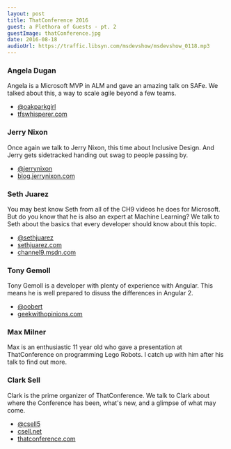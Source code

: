 ```yaml
---
layout: post
title: ThatConference 2016
guest: a Plethora of Guests - pt. 2
guestImage: thatConference.jpg
date: 2016-08-18
audioUrl: https://traffic.libsyn.com/msdevshow/msdevshow_0118.mp3
---
```


### Angela Dugan

Angela is a Microsoft MVP in ALM and gave an amazing talk on SAFe. We talked about this, a way to scale agile beyond a few teams.

 - [@oakparkgirl](https://twitter.com/oakparkgirl)
 - [tfswhisperer.com](http://tfswhisperer.com/)

### Jerry Nixon

Once again we talk to Jerry Nixon, this time about Inclusive Design. And Jerry gets sidetracked handing out swag to people passing by.

 - [@jerrynixon](https://twitter.com/jerrynixon)
 - [blog.jerrynixon.com](http://blog.jerrynixon.com/)

### Seth Juarez

You may best know Seth from all of the CH9 videos he does for Microsoft. But do you know that he is also an expert at Machine Learning? We talk to Seth about the basics that every developer should know about this topic.

 - [@sethjuarez](https://twitter.com/SethJuarez)
 - [sethjuarez.com](http://sethjuarez.com/)
 - [channel9.msdn.com](https://channel9.msdn.com/)

### Tony Gemoll

Tony Gemoll is a developer with plenty of experience with Angular. This means he is well prepared to disuss the differences in Angular 2.

 - [@oobert](https://twitter.com/oobert)
 - [geekwithopinions.com](http://geekwithopinions.com/)

### Max Milner

Max is an enthusiastic 11 year old who gave a presentation at ThatConference on programming Lego Robots. I catch up with him after his talk to find out more.

### Clark Sell

Clark is the prime organizer of ThatConference. We talk to Clark about where the Conference has been, what's new, and a glimpse of what may come. 

 - [@csell5](https://twitter.com/csell5)
 - [csell.net](http://www.csell.net/)
 - [thatconference.com](https://www.thatconference.com/)